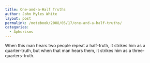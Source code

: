 ```yaml
---
title: One-and-a-Half Truths
author: John Myles White
layout: post
permalink: /notebook/2008/05/17/one-and-a-half-truths/
categories:
  - Aphorisms
---
```


When this man hears two people repeat a half-truth, it strikes him as a quarter-truth, but when that man hears them, it strikes him as a three-quarters-truth.
